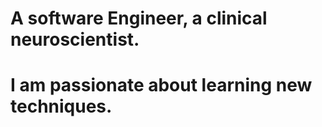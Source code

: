 # A software Engineer, a clinical neuroscientist. 
# I am passionate about learning new techniques.

